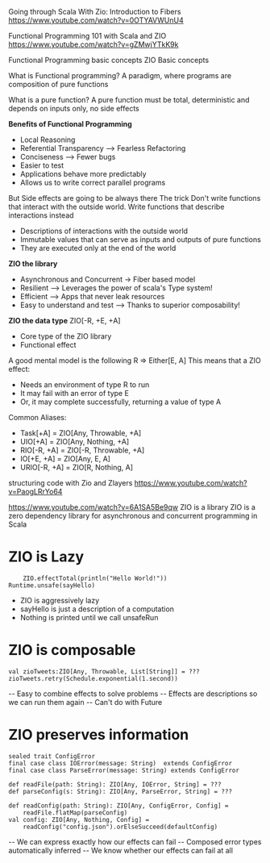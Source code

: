 Going through Scala With Zio: Introduction to Fibers
https://www.youtube.com/watch?v=0OTYAVWUnU4

Functional Programming 101 with Scala and ZIO
https://www.youtube.com/watch?v=gZMwjYTkK9k

Functional Programming basic concepts
ZIO Basic concepts

What is Functional programming?
A paradigm, where programs are composition of pure functions

What is a pure function?
A pure function must be total, deterministic and depends on inputs only, no side effects

**Benefits of Functional Programming**
* Local Reasoning
* Referential Transparency --> Fearless Refactoring
* Conciseness --> Fewer bugs
* Easier to test
* Applications behave more predictably
* Allows us to write correct parallel programs

But Side effects are going to be always there
The trick Don't write functions that interact with the outside world. 
Write functions that describe interactions instead
* Descriptions of interactions with the outside world
* Immutable values that can serve as inputs and outputs of pure functions
* They are executed only at the end of the world

**ZIO the library**
* Asynchronous and Concurrent -> Fiber based model
* Resilient --> Leverages the power of scala's Type system!
* Efficient --> Apps that never leak resources
* Easy to understand and test --> Thanks to superior composability!

**ZIO the data type**
ZIO[-R, +E, +A]
* Core type of the ZIO library
* Functional effect

A good mental model is the following
R => Either[E, A]
This means that a ZIO effect:
* Needs an environment of type R to run
* It may fail with an error of type E
* Or, it may complete successfully, returning a value of type A

Common Aliases:
* Task[+A]          = ZIO[Any, Throwable, +A]
* UIO[+A]           = ZIO[Any, Nothing, +A]
* RIO[-R, +A]       = ZIO[-R, Throwable, +A]
* IO[+E, +A]        = ZIO[Any, E, A]
* URIO[-R, +A]      = ZIO[R, Nothing, A]

structuring code with Zio and Zlayers
https://www.youtube.com/watch?v=PaogLRrYo64

https://www.youtube.com/watch?v=6A1SA5Be9qw
ZIO is a library
ZIO is a zero dependency library for asynchronous and concurrent programming in Scala

# ZIO is Lazy
```val sayHello: ZIO[Any, Nothing, Unit] = 
    ZIO.effectTotal(println("Hello World!"))
Runtime.unsafe(sayHello)
```
- ZIO is aggressively lazy
- sayHello is just a description of a computation
- Nothing is printed until we call unsafeRun

# ZIO is composable
```
val zioTweets:ZIO[Any, Throwable, List[String]] = ???
zioTweets.retry(Schedule.exponential(1.second))
```
-- Easy to combine effects to solve problems
-- Effects are descriptions so we can run them again
-- Can't do with Future

# ZIO preserves information
```
sealed trait ConfigError
final case class IOError(message: String)  extends ConfigError
final case class ParseError(message: String) extends ConfigError

def readFile(path: String): ZIO[Any, IOError, String] = ???
def parseConfig(s: String): ZIO[Any, ParseError, String] = ???

def readConfig(path: String): ZIO[Any, ConfigError, Config] = 
    readFile.flatMap(parseConfig)
val config: ZIO[Any, Nothing, Config] = 
    readConfig("config.json").orElseSucceed(defaultConfig)
```
-- We can express exactly how our effects can fail
-- Composed error types automatically inferred
-- We know whether our effects can fail at all




